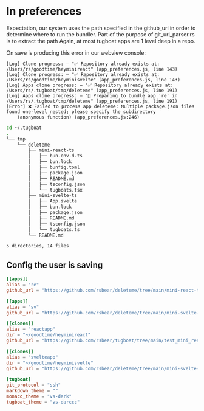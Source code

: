 # In preferences

Expectation, our system uses the path specified in the github_url in order to determine where to run the bundler.
Part of the purpose of git_url_parser.rs is to extract the path
Again, at most tugboat apps are 1 level deep in a repo.

On save is producing this error in our webview console:



```
[Log] Clone progress: – "✅ Repository already exists at: /Users/rs/goodtime/heyminireact" (app_preferences.js, line 143)
[Log] Clone progress: – "✅ Repository already exists at: /Users/rs/goodtime/heyminisvelte" (app_preferences.js, line 143)
[Log] Apps clone progress: – "✅ Repository already exists at: /Users/rs/.tugboat/tmp/deleteme" (app_preferences.js, line 191)
[Log] Apps clone progress: – "🚧 Preparing to bundle app 're' in /Users/rs/.tugboat/tmp/deleteme" (app_preferences.js, line 191)
[Error] ❌ Failed to process app deleteme: Multiple package.json files found one-level nested; please specify the subdirectory
	(anonymous function) (app_preferences.js:246)
```


```bash
cd ~/.tugboat
.
└── tmp
    └── deleteme
        ├── mini-react-ts
        │   ├── bun-env.d.ts
        │   ├── bun.lock
        │   ├── bunfig.toml
        │   ├── package.json
        │   ├── README.md
        │   ├── tsconfig.json
        │   └── tugboats.tsx
        ├── mini-svelte-ts
        │   ├── App.svelte
        │   ├── bun.lock
        │   ├── package.json
        │   ├── README.md
        │   ├── tsconfig.json
        │   └── tugboats.ts
        └── README.md

5 directories, 14 files

```

## Config the user is saving

```toml
[[apps]]
alias = "re"
github_url = "https://github.com/rsbear/deleteme/tree/main/mini-react-ts"

[[apps]]
alias = "sv"
github_url = "https://github.com/rsbear/deleteme/tree/main/mini-svelte-ts"

[[clones]]
alias = "reactapp"
dir = "~/goodtime/heyminireact"
github_url = "https://github.com/rsbear/tugboat/tree/main/test_mini_react"

[[clones]]
alias = "svelteapp"
dir = "~/goodtime/heyminisvelte"
github_url = "https://github.com/rsbear/deleteme/tree/main/mini-svelte-ts"

[tugboat]
git_protocol = "ssh"
markdown_theme = ""
monaco_theme = "vs-dark"
tugboat_theme = "vs-darccc"
```
